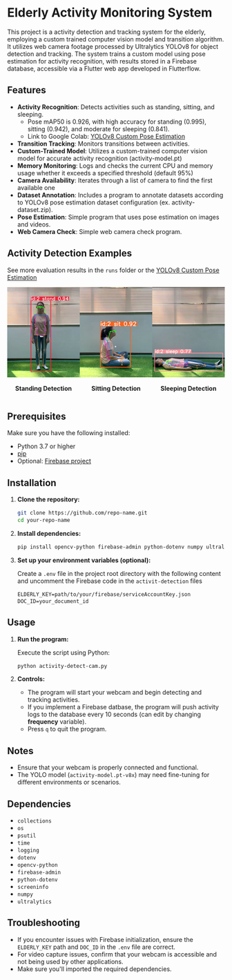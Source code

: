 # Elderly Activity Monitoring System
This project is a activity detection and tracking system for the elderly, employing a custom trained computer vision model and transition algorithm. It utilizes web camera footage processed by Ultralytics YOLOv8 for object detection and tracking. The system trains a custom model using pose estimation for activity recognition, with results stored in a Firebase database, accessible via a Flutter web app developed in Flutterflow.

## Features
- **Activity Recognition**: Detects activities such as standing, sitting, and sleeping.
  - Pose mAP50 is 0.926, with high accuracy for standing (0.995), sitting (0.942), and moderate for sleeping (0.841).
  - Link to Google Colab: [YOLOv8 Custom Pose Estimation](https://colab.research.google.com/drive/1KIdEeraimaSSi6q0DvRHfmBwo2SIXseF?usp=sharing)
- **Transition Tracking**: Monitors transitions between activities.
- **Custom-Trained Model**: Utilizes a custom-trained computer vision model for accurate activity recognition (activity-model.pt)
- **Memory Monitoring**: Logs and checks the current CPU and memory usage whether it exceeds a specified threshold (default 95%)
- **Camera Availability**: Iterates through a list of camera to find the first available one
- **Dataset Annotation**: Includes a program to annotate datasets according to YOLOv8 pose estimation dataset configuration (ex. activity-dataset.zip).
- **Pose Estimation**: Simple program that uses pose estimation on images and videos.
- **Web Camera Check**: Simple web camera check program.

## Activity Detection Examples
See more evaluation results in the `runs` folder or the [YOLOv8 Custom Pose Estimation](https://colab.research.google.com/drive/1KIdEeraimaSSi6q0DvRHfmBwo2SIXseF?usp=sharing)

<div style="display: flex; flex-direction: row; justify-content: space-evenly">

  <div style="text-align: center;">
    <img src="examples/stand-example.png" alt="Stand detection" style="width: 200px;">
    <p><strong>Standing Detection</strong></p>
  </div>

  <div style="text-align: center;">
    <img src="examples/sit-example.png" alt="Sit detection" style="width: 200px;">
    <p><strong>Sitting Detection</strong></p>
  </div>

  <div style="text-align: center;">
    <img src="examples/sleep-example.png" alt="Sleep detection" style="width: 200px;">
    <p><strong>Sleeping Detection</strong></p>
  </div>

</div>

## Prerequisites

Make sure you have the following installed:

- Python 3.7 or higher
- [pip](https://pip.pypa.io/en/stable/installation/)
- Optional: [Firebase project](https://firebase.google.com/)

## Installation

1. **Clone the repository:**

   ```bash
   git clone https://github.com/repo-name.git
   cd your-repo-name
   ```

2. **Install dependencies:**

   ```bash
   pip install opencv-python firebase-admin python-dotenv numpy ultralytics
   ```

3. **Set up your environment variables (optional):**

   Create a `.env` file in the project root directory with the following content and uncomment the Firebase code in the `activit-detection` files

   ```env
   ELDERLY_KEY=path/to/your/firebase/serviceAccountKey.json
   DOC_ID=your_document_id
   ```

## Usage

1. **Run the program:**

   Execute the script using Python:

   ```bash
   python activity-detect-cam.py
   ```

2. **Controls:**

   - The program will start your webcam and begin detecting and tracking activities.
   - If you implement a Firebase datbase, the program will push activity logs to the database every 10 seconds (can edit by changing **frequency** variable).
   - Press `q` to quit the program.

## Notes

- Ensure that your webcam is properly connected and functional.
- The YOLO model  (`activity-model.pt-v8x`) may need fine-tuning for different environments or scenarios.

## Dependencies

- `collections`
- `os`
- `psutil`
- `time`
- `logging`
- `dotenv`
- `opencv-python`
- `firebase-admin`
- `python-dotenv`
- `screeninfo`
- `numpy`
- `ultralytics`

## Troubleshooting

- If you encounter issues with Firebase initialization, ensure the `ELDERLY_KEY` path and `DOC_ID` in the `.env` file are correct.
- For video capture issues, confirm that your webcam is accessible and not being used by other applications.
- Make sure you'll imported the required dependencies.



  
